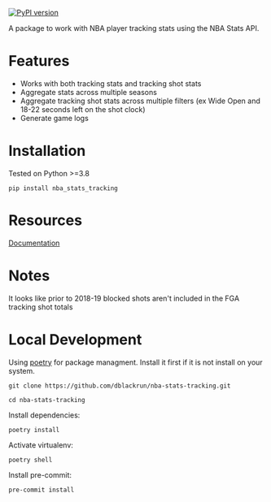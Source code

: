 [![PyPI version](https://badge.fury.io/py/nba-stats-tracking.svg)](https://badge.fury.io/py/nba-stats-tracking)

A package to work with NBA player tracking stats using the NBA Stats API.

# Features
* Works with both tracking stats and tracking shot stats
* Aggregate stats across multiple seasons
* Aggregate tracking shot stats across multiple filters (ex Wide Open and 18-22 seconds left on the shot clock)
* Generate game logs

# Installation
Tested on Python >=3.8
```
pip install nba_stats_tracking
```

# Resources
[Documentation](https://nba-stats-tracking.readthedocs.io/en/latest/)

# Notes
It looks like prior to 2018-19 blocked shots aren't included in the FGA tracking shot totals

# Local Development
Using [poetry](https://python-poetry.org/) for package managment. Install it first if it is not install on your system.

`git clone https://github.com/dblackrun/nba-stats-tracking.git`

`cd nba-stats-tracking`

Install dependencies:

`poetry install`

Activate virtualenv:

`poetry shell`

Install pre-commit:

`pre-commit install`